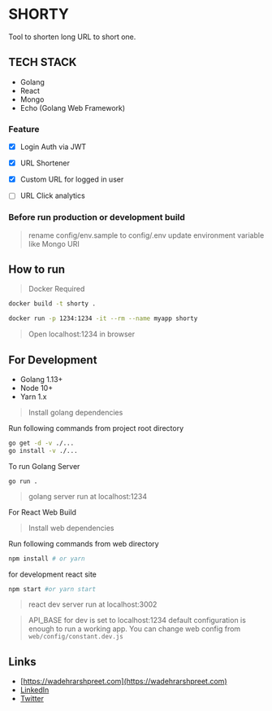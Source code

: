 # SHORTY

Tool to shorten long URL to short one.



## TECH STACK

- Golang
- React
- Mongo
- Echo (Golang Web Framework)


### Feature

- [x] Login Auth via JWT
- [x] URL Shortener
- [x] Custom URL for logged in user
- [ ] URL Click analytics


### Before run production or development build

> rename config/env.sample to config/.env
> update environment variable like Mongo URI

## How to run

>Docker Required

```sh
docker build -t shorty .
```

```sh
docker run -p 1234:1234 -it --rm --name myapp shorty
```

> Open localhost:1234 in browser


## For Development

- Golang 1.13+
- Node 10+
- Yarn 1.x

> Install golang dependencies

Run following commands from project root directory
```sh
go get -d -v ./...
go install -v ./...
```


To run Golang Server
```
go run .
```

> golang server run at localhost:1234

For React Web Build

> Install web dependencies

Run following commands from web directory
```sh
npm install # or yarn
```

for development react site
```sh
npm start #or yarn start
```

> react dev server run at localhost:3002

> API_BASE for dev is set to localhost:1234 default configuration is enough to run a working app. You can change web config from `web/config/constant.dev.js` 




## Links
* [https://wadehrarshpreet.com](https://wadehrarshpreet.com)
* [LinkedIn](https://www.linkedin.com/in/wadehrarshpreet/)
* [Twitter](https://twitter.com/wadehrarshpreet/)
